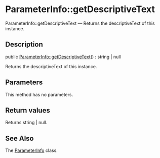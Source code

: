 ParameterInfo::getDescriptiveText
================

ParameterInfo::getDescriptiveText — Returns the descriptiveText of this instance.

Description
---------------


public [ParameterInfo::getDescriptiveText](https://github.com/lingtalfi/DocTools/blob/master/doc/api/DocTools/Info/ParameterInfo/getDescriptiveText.md)() : string | null




Returns the descriptiveText of this instance.




Parameters
--------------

This method has no parameters.


Return values
----------------

Returns string | null.









See Also
-----------

The [ParameterInfo](https://github.com/lingtalfi/DocTools/blob/master/doc/api/DocTools/Info/ParameterInfo.md) class.

